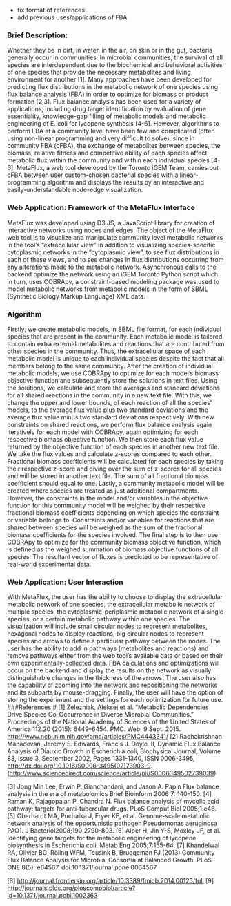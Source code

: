 * fix format of references
* add previous uses/applications of FBA

### Brief Description: ##
Whether they be in dirt, in water, in the air, on skin or in the gut, bacteria generally occur in communities. In microbial communities, the survival of all species are interdependent due to the biochemical and behavioral activities of one species that provide the necessary metabolites and living environment for another [1]. Many approaches have been developed for predicting flux distributions in the metabolic network of one species using flux balance analysis (FBA) in order to optimize for biomass or product formation [2,3]. Flux balance analysis has been used for a variety of applications, including drug target identification by evaluation of gene essentiality, knowledge-gap filling of metabolic models and metabolic engineering of E. coli for lycopene synthesis [4-6]. However, algorithms to perform FBA at a community level have been few and complicated (often using non-linear programming and very difficult to solve); since in community FBA (cFBA), the exchange of metabolites between species, the biomass, relative fitness and competitive ability of each species affect metabolic flux within the community and within each individual species [4-6]. MetaFlux, a web tool developed by the Toronto iGEM Team, carries out cFBA between user custom-chosen bacterial species with a linear-programming algorithm and displays the results by an interactive and easily-understandable node-edge visualization.

### Web Application: Framework of the MetaFlux Interface #
MetaFlux was developed using D3.JS, a JavaScript library for creation of interactive networks using nodes and edges. The object of the MetaFlux web tool is to visualize and manipulate community level metabolic networks in the tool’s “extracellular view” in addition to visualizing species-specific cytoplasmic networks in the “cytoplasmic view”, to see flux distributions in each of these views, and to see changes in flux distributions occurring from any alterations made to the metabolic network. Asynchronous calls to the backend optimize the network using an iGEM Toronto Python script which in turn, uses COBRApy, a constraint-based modeling package was used to model metabolic networks from metabolic models in the form of SBML (Synthetic Biology Markup Language) XML data. 
### Algorithm #
Firstly, we create metabolic models, in SBML file format, for each individual species that are present in the community. Each metabolic model is tailored to contain extra external metabolites and reactions that are contributed from other species in the community. Thus, the extracellular space of each metabolic model is unique to each individual species despite the fact that all members belong to the same community. After the creation of individual metabolic models, we use COBRApy to optimize for each model’s biomass objective function and subsequently store the solutions in text files. 
Using the solutions, we calculate and store the averages and standard deviations for all shared reactions in the community in a new text file. With this, we change the upper and lower bounds, of each reaction of all the species’ models, to the average flux value plus two standard deviations and the average flux value minus two standard deviations respectively. With new constraints on shared reactions, we perform flux balance analysis again iteratively for each model with COBRApy, again optimizing for each respective biomass objective function. We then store each flux value returned by the objective function of each species in another new text file.
We take the flux values and calculate z-scores compared to each other. Fractional biomass coefficients will be calculated for each species by taking their respective z-score and diving over the sum of z-scores for all species and will be stored in another text file. The sum of all fractional biomass coefficient should equal to one.
Lastly, a community metabolic model will be created where species are treated as just additional compartments. However, the constraints in the model and/or variables in the objective function for this community model will be weighed by their respective fractional biomass coefficients depending on which species the constraint or variable belongs to. Constraints and/or variables for reactions that are shared between species will be weighed as the sum of the fractional biomass coefficients for the species involved. The final step is to then use COBRApy to optimize for the community biomass objective function, which is defined as the weighed summation of biomass objective functions of all species.
The resultant vector of fluxes is predicted to be representative of real-world experimental data.  

### Web Application: User Interaction #
With MetaFlux, the user has the ability to choose to display the extracellular metabolic network of one species, the extracellular metabolic network of multiple species, the cytoplasmic-periplasmic metabolic network of a single species, or a certain metabolic pathway within one species. The visualization will include small circular nodes to represent metabolites, hexagonal nodes to display reactions, big circular nodes to represent species and arrows to define a particular pathway between the nodes. The user has the ability to add in pathways (metabolites and reactions) and remove pathways either from the web tool’s available data or based on their own experimentally-collected data. FBA calculations and optimizations will occur on the backend and display the results on the network as visually distinguishable changes in the thickness of the arrows. The user also has the capability of zooming into the network and repositioning the networks and its subparts by mouse-dragging. Finally, the user will have the option of storing the experiment and the settings for each optimization for future use.
###References #
[1] Zelezniak, Aleksej et al. “Metabolic Dependencies Drive Species Co-Occurrence in Diverse Microbial Communities.” Proceedings of the National Academy of Sciences of the United States of America 112.20 (2015): 6449–6454. PMC. Web. 9 Sept. 2015. http://www.ncbi.nlm.nih.gov/pmc/articles/PMC4443341/
[2] Radhakrishnan Mahadevan, Jeremy S. Edwards, Francis J. Doyle III, Dynamic Flux Balance Analysis of Diauxic Growth in Escherichia coli, Biophysical Journal, Volume 83, Issue 3, September 2002, Pages 1331-1340, ISSN 0006-3495, http://dx.doi.org/10.1016/S0006-3495(02)73903-9.
(http://www.sciencedirect.com/science/article/pii/S0006349502739039)

[3] Jong Min Lee, Erwin P. Gianchandani, and Jason A. Papin 
Flux balance analysis in the era of metabolomics
Brief Bioinform 2006 7: 140-150.
[4] Raman K, Rajagopalan P, Chandra N. Flux balance analysis of mycolic acid pathway: targets for anti-tubercular drugs. PLoS Comput Biol 2005;1:e46.
[5] Oberhardt MA, Puchalka J, Fryer KE, et al. Genome-scale metabolic network analysis of the opportunistic pathogen Pseudomonas aeruginosa PAO1. J Bacteriol2008;190:2790-803.
[6] Alper H, Jin Y-S, Moxley JF, et al. Identifying gene targets for the metabolic engineering of lycopene biosynthesis in Escherichia coli. Metab Eng 2005;7:155-64.
[7] Khandelwal RA, Olivier BG, Röling WFM, Teusink B, Bruggeman FJ (2013) Community Flux Balance Analysis for Microbial Consortia at Balanced Growth. PLoS ONE 8(5): e64567. doi:10.1371/journal.pone.0064567

[8] http://journal.frontiersin.org/article/10.3389/fmicb.2014.00125/full
[9] http://journals.plos.org/ploscompbiol/article?id=10.1371/journal.pcbi.1002363

